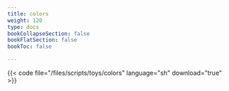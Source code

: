 ```yaml
---
title: colors
weight: 120
type: docs
bookCollapseSection: false
bookFlatSection: false
bookToc: false

---
```


{{< code file="/files/scripts/toys/colors" language="sh" download="true" >}}

